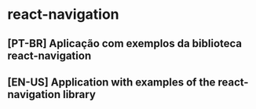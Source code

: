 # react-navigation

## [PT-BR] Aplicação com exemplos da biblioteca react-navigation 

## [EN-US] Application with examples of the react-navigation library
